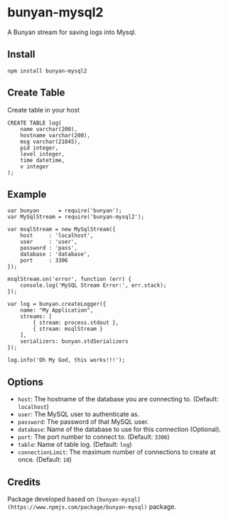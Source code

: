 bunyan-mysql2
====================

A Bunyan stream for saving logs into Mysql.

## Install

```
npm install bunyan-mysql2
```

## Create Table

Create table in your host

```
CREATE TABLE log(
	name varchar(200),
	hostname varchar(200),
	msg varchar(21845),
	pid integer,
	level integer,
	time datetime,
	v integer
);
```

## Example

```
var bunyan      = require('bunyan');
var MySqlStream = require('bunyan-mysql2');

var msqlStream = new MySqlStream({
    host     : 'localhost',
    user     : 'user',
    password : 'pass',
    database : 'database',
    port     : 3306
});

msqlStream.on('error', function (err) {
    console.log('MySQL Stream Error:', err.stack);
});

var log = bunyan.createLogger({
    name: "My Application",
    streams: [
        { stream: process.stdout },
        { stream: msqlStream }
    ],
    serializers: bunyan.stdSerializers
});

log.info('Oh My God, this works!!!');

```

## Options

* `host`: The hostname of the database you are connecting to. (Default: `localhost`)
* `user`: The MySQL user to authenticate as.
* `password`: The password of that MySQL user.
* `database`: Name of the database to use for this connection (Optional).
* `port`: The port number to connect to. (Default: `3306`)
* `table`: Name of table log. (Default: `log`)
* `connectionLimit`: The maximum number of connections to create at once.
  (Default: `10`)

## Credits

Package developed based on `[bunyan-mysql](https://www.npmjs.com/package/bunyan-mysql)` package.
